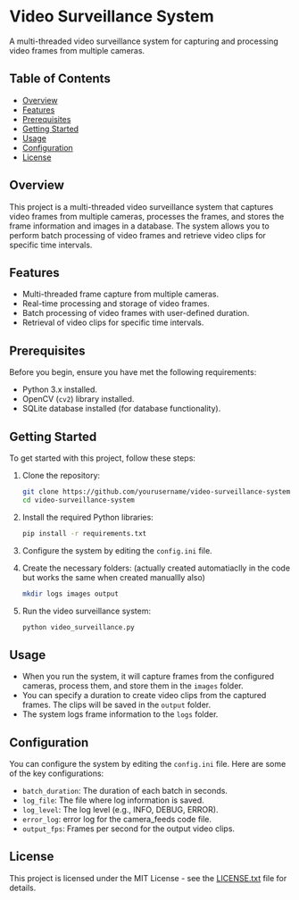 # Video Surveillance System

A multi-threaded video surveillance system for capturing and processing video frames from multiple cameras.

## Table of Contents

- [Overview](#overview)
- [Features](#features)
- [Prerequisites](#prerequisites)
- [Getting Started](#getting-started)
- [Usage](#usage)
- [Configuration](#configuration)
- [License](#license)

## Overview

This project is a multi-threaded video surveillance system that captures video frames from multiple cameras, processes the frames, and stores the frame information and images in a database. The system allows you to perform batch processing of video frames and retrieve video clips for specific time intervals.

## Features

- Multi-threaded frame capture from multiple cameras.
- Real-time processing and storage of video frames.
- Batch processing of video frames with user-defined duration.
- Retrieval of video clips for specific time intervals.

## Prerequisites

Before you begin, ensure you have met the following requirements:

- Python 3.x installed.
- OpenCV (`cv2`) library installed.
- SQLite database installed (for database functionality).

## Getting Started

To get started with this project, follow these steps:

1. Clone the repository:

   ```bash
   git clone https://github.com/yourusername/video-surveillance-system.git
   cd video-surveillance-system


2. Install the required Python libraries:

   ```bash
   pip install -r requirements.txt
   ```

3. Configure the system by editing the `config.ini` file.

4. Create the necessary folders:
    (actually created automatiaclly in the code but works the same when created manuallly also)

   ```bash
   mkdir logs images output
   ```

6. Run the video surveillance system:

   ```bash
   python video_surveillance.py
   ```

## Usage

- When you run the system, it will capture frames from the configured cameras, process them, and store them in the `images` folder.
- You can specify a duration to create video clips from the captured frames. The clips will be saved in the `output` folder.
- The system logs frame information to the `logs` folder.

## Configuration

You can configure the system by editing the `config.ini` file. Here are some of the key configurations:

- `batch_duration`: The duration of each batch in seconds.
- `log_file`: The file where log information is saved.
- `log_level`: The log level (e.g., INFO, DEBUG, ERROR).
- `error_log`: error log for the camera_feeds code file. 
- `output_fps`: Frames per second for the output video clips.

## License

This project is licensed under the MIT License - see the [LICENSE.txt](LICENSE) file for details.
   
